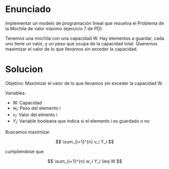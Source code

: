 # Enunciado

Implementar un modelo de programación lineal que resuelva el Problema de la Mochila de valor máximo (ejercicio 7 de PD).

Tenemos una mochila con una capacidad W. Hay elementos a guardar, cada uno tiene un valor, y un peso que ocupa de la capacidad total. 
Queremos maximizar el valor de lo que llevamos sin exceder la capacidad. 

# Solucion

Objetivo: Maximizar el valor de lo que llevamos sin exceder la capacidad W.

Variables:
- W: Capacidad
- $w_i$: Peso del elemento i
- $v_i$: Valor del elmento i
- $Y_i$: Variable booleana que indica si el elemento i es guardado o no

Buscamos maximizar 

$$
\sum_{i=1}^{n} v_i Y_i
$$

cumpliendose que

$$
\sum_{i=1}^{n} w_i Y_i \leq W 
$$